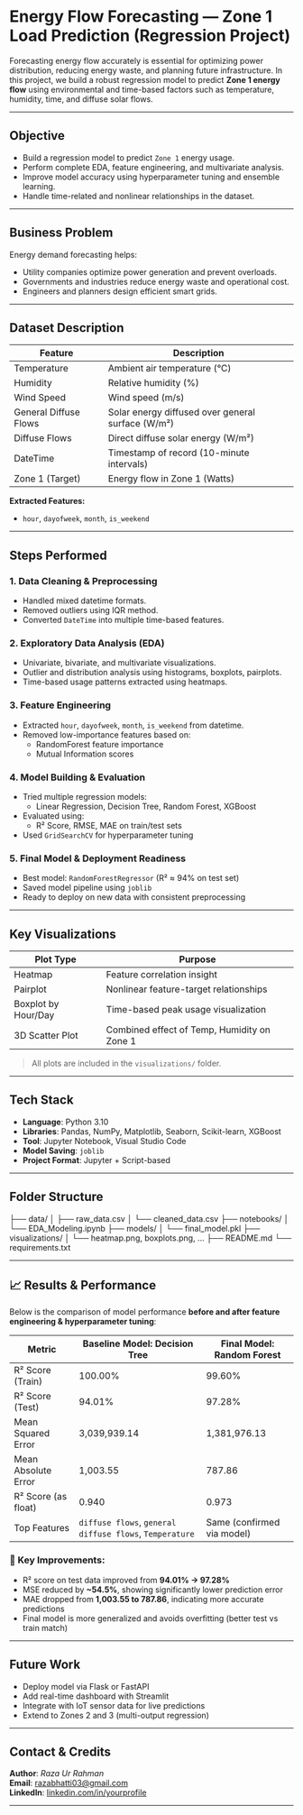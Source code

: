 #  Energy Flow Forecasting — Zone 1 Load Prediction (Regression Project)

Forecasting energy flow accurately is essential for optimizing power distribution, reducing energy waste, and planning future infrastructure. In this project, we build a robust regression model to predict **Zone 1 energy flow** using environmental and time-based factors such as temperature, humidity, time, and diffuse solar flows.

---

##  Objective

- Build a regression model to predict `Zone 1` energy usage.
- Perform complete EDA, feature engineering, and multivariate analysis.
- Improve model accuracy using hyperparameter tuning and ensemble learning.
- Handle time-related and nonlinear relationships in the dataset.

---

##  Business Problem

Energy demand forecasting helps:
- Utility companies optimize power generation and prevent overloads.
- Governments and industries reduce energy waste and operational cost.
- Engineers and planners design efficient smart grids.

---

##  Dataset Description

| Feature                | Description                                           |
|------------------------|-------------------------------------------------------|
| Temperature            | Ambient air temperature (°C)                          |
| Humidity               | Relative humidity (%)                                 |
| Wind Speed             | Wind speed (m/s)                                      |
| General Diffuse Flows  | Solar energy diffused over general surface (W/m²)     |
| Diffuse Flows          | Direct diffuse solar energy (W/m²)                    |
| DateTime               | Timestamp of record (10-minute intervals)             |
| Zone 1 (Target)        | Energy flow in Zone 1 (Watts)                         |

**Extracted Features:**
- `hour`, `dayofweek`, `month`, `is_weekend`

---

##  Steps Performed

###  1. Data Cleaning & Preprocessing
- Handled mixed datetime formats.
- Removed outliers using IQR method.
- Converted `DateTime` into multiple time-based features.

###  2. Exploratory Data Analysis (EDA)
- Univariate, bivariate, and multivariate visualizations.
- Outlier and distribution analysis using histograms, boxplots, pairplots.
- Time-based usage patterns extracted using heatmaps.

###  3. Feature Engineering
- Extracted `hour`, `dayofweek`, `month`, `is_weekend` from datetime.
- Removed low-importance features based on:
  - RandomForest feature importance
  - Mutual Information scores

###  4. Model Building & Evaluation
- Tried multiple regression models:
  - Linear Regression, Decision Tree, Random Forest, XGBoost
- Evaluated using:
  - R² Score, RMSE, MAE on train/test sets
- Used `GridSearchCV` for hyperparameter tuning

###  5. Final Model & Deployment Readiness
- Best model: `RandomForestRegressor` (R² ≈ 94% on test set)
- Saved model pipeline using `joblib`
- Ready to deploy on new data with consistent preprocessing

---

##  Key Visualizations

| Plot Type            | Purpose                                           |
|----------------------|---------------------------------------------------|
| Heatmap              | Feature correlation insight                       |
| Pairplot             | Nonlinear feature-target relationships            |
| Boxplot by Hour/Day  | Time-based peak usage visualization               |
| 3D Scatter Plot      | Combined effect of Temp, Humidity on Zone 1       |

> All plots are included in the `visualizations/` folder.

---

##  Tech Stack

- **Language**: Python 3.10  
- **Libraries**: Pandas, NumPy, Matplotlib, Seaborn, Scikit-learn, XGBoost  
- **Tool**: Jupyter Notebook, Visual Studio Code  
- **Model Saving**: `joblib`  
- **Project Format**: Jupyter + Script-based

---

##  Folder Structure

├── data/
│ ├── raw_data.csv
│ └── cleaned_data.csv
├── notebooks/
│ └── EDA_Modeling.ipynb
├── models/
│ └── final_model.pkl
├── visualizations/
│ └── heatmap.png, boxplots.png, ...
├── README.md
└── requirements.txt

---

## 📈 Results & Performance

Below is the comparison of model performance **before and after feature engineering & hyperparameter tuning**:

| Metric                | Baseline Model: Decision Tree | Final Model: Random Forest |
|------------------------|------------------------------|-----------------------------|
| R² Score (Train)       | 100.00%                      | 99.60%                     |
| R² Score (Test)        | 94.01%                       | 97.28%                     |
| Mean Squared Error     | 3,039,939.14                 | 1,381,976.13               |
| Mean Absolute Error    | 1,003.55                     | 787.86                     |
| R² Score (as float)    | 0.940                        | 0.973                      |
| Top Features           | `diffuse flows`, `general diffuse flows`, `Temperature` | Same (confirmed via model) |

### 🚀 Key Improvements:
- R² score on test data improved from **94.01% → 97.28%**
- MSE reduced by **~54.5%**, showing significantly lower prediction error
- MAE dropped from **1,003.55 to 787.86**, indicating more accurate predictions
- Final model is more generalized and avoids overfitting (better test vs train match)


---

## Future Work

- Deploy model via Flask or FastAPI
- Add real-time dashboard with Streamlit
- Integrate with IoT sensor data for live predictions
- Extend to Zones 2 and 3 (multi-output regression)

---

## Contact & Credits

**Author**: *Raza Ur Rahman*  
**Email**: razabhatti03@gmail.com  
**LinkedIn**: [linkedin.com/in/yourprofile](https://linkedin.com/in/yourprofile)

---


